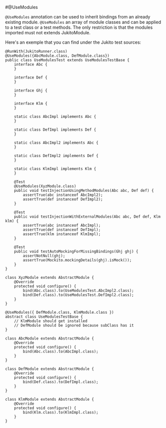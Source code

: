 #@UseModules

`@UseModules` annotation can be used to inherit bindings from an already existing module. `@UseModules` an array of module classes and can be applied to a test class or a test methods. The only restriction is that the modules imported must not extends JukitoModule.

Here's an exemple that you can find under the Jukito test sources:

```
@RunWith(JukitoRunner.class)
@UseModules({AbcModule.class, DefModule.class})
public class UseModulesTest extends UseModulesTestBase {
    interface Abc {
    }

    interface Def {
    }

    interface Ghj {
    }

    interface Klm {
    }

    static class AbcImpl implements Abc {
    }

    static class DefImpl implements Def {
    }

    static class AbcImpl2 implements Abc {
    }

    static class DefImpl2 implements Def {
    }

    static class KlmImpl implements Klm {
    }

    @Test
    @UseModules(XyzModule.class)
    public void testInjectionUsingMethodModules(Abc abc, Def def) {
        assertTrue(abc instanceof AbcImpl2);
        assertTrue(def instanceof DefImpl2);
    }

    @Test
    public void testInjectionWithExternalModules(Abc abc, Def def, Klm klm) {
        assertTrue(abc instanceof AbcImpl);
        assertTrue(def instanceof DefImpl);
        assertTrue(klm instanceof KlmImpl);
    }

    @Test
    public void testAutoMockingForMissingBindings(Ghj ghj) {
        assertNotNull(ghj);
        assertTrue(Mockito.mockingDetails(ghj).isMock());
    }
}

class XyzModule extends AbstractModule {
    @Override
    protected void configure() {
        bind(Abc.class).to(UseModulesTest.AbcImpl2.class);
        bind(Def.class).to(UseModulesTest.DefImpl2.class);
    }
}

@UseModules({ DefModule.class, KlmModule.class })
abstract class UseModulesTestBase {
    // KlmModule should get installed
    // DefModule should be ignored because subClass has it
}

class AbcModule extends AbstractModule {
    @Override
    protected void configure() {
        bind(Abc.class).to(AbcImpl.class);
    }
}

class DefModule extends AbstractModule {
    @Override
    protected void configure() {
        bind(Def.class).to(DefImpl.class);
    }
}

class KlmModule extends AbstractModule {
    @Override
    protected void configure() {
        bind(Klm.class).to(KlmImpl.class);
    }
}
```
